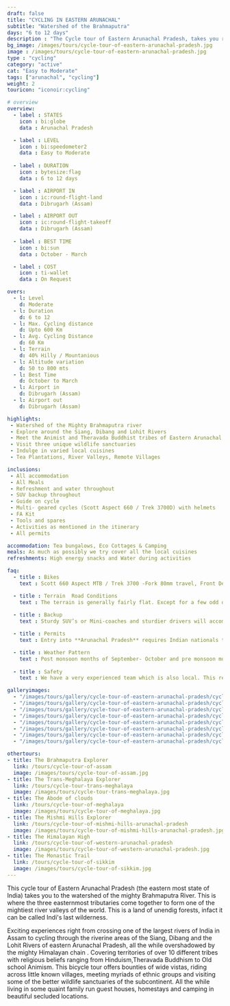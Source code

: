 ```yaml
---
draft: false
title: "CYCLING IN EASTERN ARUNACHAL"
subtitle: "Watershed of the Brahmaputra"
days: "6 to 12 days"
description : "The Cycle tour of Eastern Arunachal Pradesh, takes you riding across the watershed of the Mighty Brahmaputra Valley"
bg_image: /images/tours/cycle-tour-of-eastern-arunachal-pradesh.jpg
image : /images/tours/cycle-tour-of-eastern-arunachal-pradesh.jpg
type : "cycling"
category: "active"
cat: "Easy to Moderate"
tags: ["arunachal", "cycling"]
weight: 2
touricon: "iconoir:cycling"

# overview
overview:
  - label : STATES
    icon : bi:globe
    data : Arunachal Pradesh 

  - label : LEVEL
    icon : bi:speedometer2
    data : Easy to Moderate
   
  - label : DURATION
    icon : bytesize:flag
    data : 6 to 12 days

  - label : AIRPORT IN
    icon : ic:round-flight-land
    data : Dibrugarh (Assam)

  - label : AIRPORT OUT
    icon : ic:round-flight-takeoff
    data : Dibrugarh (Assam)
    
  - label : BEST TIME
    icon : bi:sun
    data : October - March

  - label : COST
    icon : ti-wallet
    data : On Request

overs:
  - l: Level 
    d: Moderate
  - l: Duration 
    d: 6 to 12
  - l: Max. Cycling distance 
    d: Upto 600 Km
  - l: Avg. Cycling Distance 
    d: 60 Km
  - l: Terrain 
    d: 40% Hilly / Mountanious
  - l: Altitude variation
    d: 50 to 800 mts
  - l: Best Time 
    d: October to March
  - l: Airport in
    d: Dibrugarh (Assam)
  - l: Airport out 
    d: Dibrugarh (Assam)  

highlights:
 - Watershed of the Mighty Brahmaputra river
 - Explore around the Siang, Dibang and Lohit Rivers
 - Meet the Animist and Theravada Buddhist tribes of Eastern Arunachal Pradesh
 - Visit three unique wildlife sanctuaries
 - Indulge in varied local cuisines
 - Tea Plantations, River Valleys, Remote Villages

inclusions:
 - All accommodation
 - All Meals
 - Refreshment and water throughout
 - SUV backup throughout
 - Guide on cycle
 - Multi- geared cycles (Scott Aspect 660 / Trek 3700D) with helmets
 - FA Kit
 - Tools and spares
 - Activities as mentioned in the itinerary
 - All permits

accommodation: Tea bungalows, Eco Cottages & Camping
meals: As much as possibly we try cover all the local cuisines
refreshments: High energy snacks and Water during activities

faq:
  - title : Bikes
    text : Scott 660 Aspect MTB / Trek 3700 -Fork 80mm travel, Front Derailleur Shimano FD-TX50 / 34.9mm, Rear Derailleur Shimano Tourney RD-TX35 21 Speed (Upgraded), Shifters Shimano ST-EF 41 L / 7R EZ-ire plus (Upgraded), Brakeset Tektro SCM-02 mech. Disc 160F/160Rmm Rotor, Front Tyre 6 26×2.1 / 30TPI, Rear Tyre 6 26×2.1 / 30TPI, Weight 13.6 kg / 29.98 lbs

  - title : Terrain  Road Conditions
    text : The terrain is generally fairly flat. Except for a few odd days the roads are generally excellent. This is probably one of the easiest routes to cycle in the Northeastern region, with beautiful views, interesting tribes and excellent road conditions.
  
  - title : Backup
    text : Sturdy SUV’s or Mini-coaches and sturdier drivers will accompany you on every trip. These vehicles are along right from your airport pick up to your drop back to the airport.

  - title : Permits
    text : Entry into **Arunachal Pradesh** requires Indian nationals to aquire a Inner Line Permit (ILP) whereas foreign nationals require Restricted Area Permits (RAP), both of which have a certain fees applicable.

  - title : Weather Pattern
    text : Post monsoon months of September- October and pre monsoon months of March-April are very pleasant with blue skies and a fair days. Peak winters are from November to February with the mercury coming down below 15 C in the nights, where as the days are quite pleasant.
  
  - title : Safety
    text : We have a very experienced team which is also local. This reflects in the overall safety of our tours. Rest assured your guides know where extra attention is required and when. All our routes are well known to us, we know where the nearest medical facilities are, we know whom to contact if in case of an emergency, we know all the alternate routes in case of road blockages. We have CASEVAC protocols in place to streamline the process in case of emergencies. You can rest easy knowing that in the outdoors in general and this region in particular you are in safe hands with us.

galleryimages:
  - "/images/tours/gallery/cycle-tour-of-eastern-arunachal-pradesh/cycle-tour-of-eastern-arunachal-pradesh1.jpg"
  - "/images/tours/gallery/cycle-tour-of-eastern-arunachal-pradesh/cycle-tour-of-eastern-arunachal-pradesh2.jpg"
  - "/images/tours/gallery/cycle-tour-of-eastern-arunachal-pradesh/cycle-tour-of-eastern-arunachal-pradesh3.jpg"
  - "/images/tours/gallery/cycle-tour-of-eastern-arunachal-pradesh/cycle-tour-of-eastern-arunachal-pradesh4.jpg"
  - "/images/tours/gallery/cycle-tour-of-eastern-arunachal-pradesh/cycle-tour-of-eastern-arunachal-pradesh5.jpg"
  - "/images/tours/gallery/cycle-tour-of-eastern-arunachal-pradesh/cycle-tour-of-eastern-arunachal-pradesh6.jpg"
  - "/images/tours/gallery/cycle-tour-of-eastern-arunachal-pradesh/cycle-tour-of-eastern-arunachal-pradesh7.jpg"
  - "/images/tours/gallery/cycle-tour-of-eastern-arunachal-pradesh/cycle-tour-of-eastern-arunachal-pradesh8.jpg"

othertours:
- title: The Brahmaputra Explorer 
  link: /tours/cycle-tour-of-assam
  image: /images/tours/cycle-tour-of-assam.jpg
- title: The Trans-Meghalaya Explorer
  link: /tours/cycle-tour-trans-meghalaya
  image: /images/tours/cycle-tour-trans-meghalaya.jpg
- title: The Abode of clouds 
  link: /tours/cycle-tour-of-meghalaya
  image: /images/tours/cycle-tour-of-meghalaya.jpg
- title: The Mishmi Hills Explorer 
  link: /tours/cycle-tour-of-mishmi-hills-arunachal-pradesh
  image: /images/tours/cycle-tour-of-mishmi-hills-arunachal-pradesh.jpg
- title: The Himalayan High
  link: /tours/cycle-tour-of-western-arunachal-pradesh
  image: /images/tours/cycle-tour-of-western-arunachal-pradesh.jpg 
- title: The Monastic Trail
  link: /tours/cycle-tour-of-sikkim
  image: /images/tours/cycle-tour-of-sikkim.jpg
---
```



This cycle tour of  Eastern Arunachal Pradesh (the eastern most state of India) takes you to the watershed of the mighty Brahmaputra River. This is where the three easternmost tributaries come together to form one of the mightiest river valleys of the world. This is a land of unendig forests, infact it can be called Indi's last wilderness.

Exciting experiences right from crossing one of the largest rivers of India in Assam to cycling through the riverine areas of the Siang, Dibang and the Lohit Rivers of eastern Arunachal Pradesh, all the while overshadowed by the mighty Himalayan chain . Covering territories of over 10 different tribes with religious beliefs ranging from Hinduism,Theravada Buddhism to Old school Animism. This bicycle tour offers bounties of wide vistas, riding across little known villages, meeting myriads of ethnic groups and visiting some of the better wildlife sanctuaries of the subcontinent. All the while living in some quaint family run guest houses, homestays and camping in beautiful secluded locations.